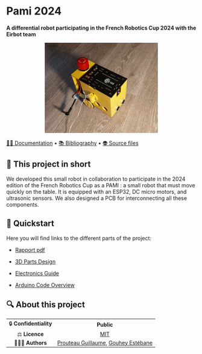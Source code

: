 # Pami 2024

**A differential robot participating in the French Robotics Cup 2024 with the Eirbot team**

<div style="text-align: center;">
  <img src="images\pami.jpg" alt="FOX" width="300"/>
</div>


[👨‍💻 Documentation](docs/) •  [📚 Bibliography](docs/bibliography) • [👽 Source files](src/)
  
## 📄 This project in short

We developed this small robot in collaboration to participate in the 2024 edition of the French Robotics Cup as a PAMI : a small robot that must move quickly on the table. It is equipped with an ESP32, DC micro motors, and ultrasonic sensors. We also designed a PCB for interconnecting all these components.

## 🚀 Quickstart

Here you will find links to the different parts of the project:

* [Rapport pdf](docs/bibliography)

* [3D Parts Design](docs/Meca.md)

* [Electronics Guide](docs/Elec.md)

* [Arduino Code Overview](docs/Code.md)



## 🔍 About this project

|       |        |
|:----------------------------:|:-----------------------------------------------------------------------:|
| 🔒 **Confidentiality**       | **Public**                                          |
| ⚖️ **Licence**               |  [MIT](https://opensource.org/licenses/MIT)    |
| 👨‍👨‍👦 **Authors**               |  [Prouteau Guillaume](), [Gouhey Estébane](https://www.linkedin.com/in/estebane-gouhey/)    |
